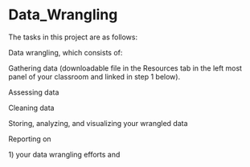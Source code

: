 # Data_Wrangling
The tasks in this project are as follows:

<p> Data wrangling, which consists of:</p>
<p> Gathering data (downloadable file in the Resources tab in the left most panel of your classroom and linked in step 1 below).</p>
Assessing data</p>
Cleaning data</p>
<p> Storing, analyzing, and visualizing your wrangled data</p>
Reporting on</p>
1) your data wrangling efforts and </p>
